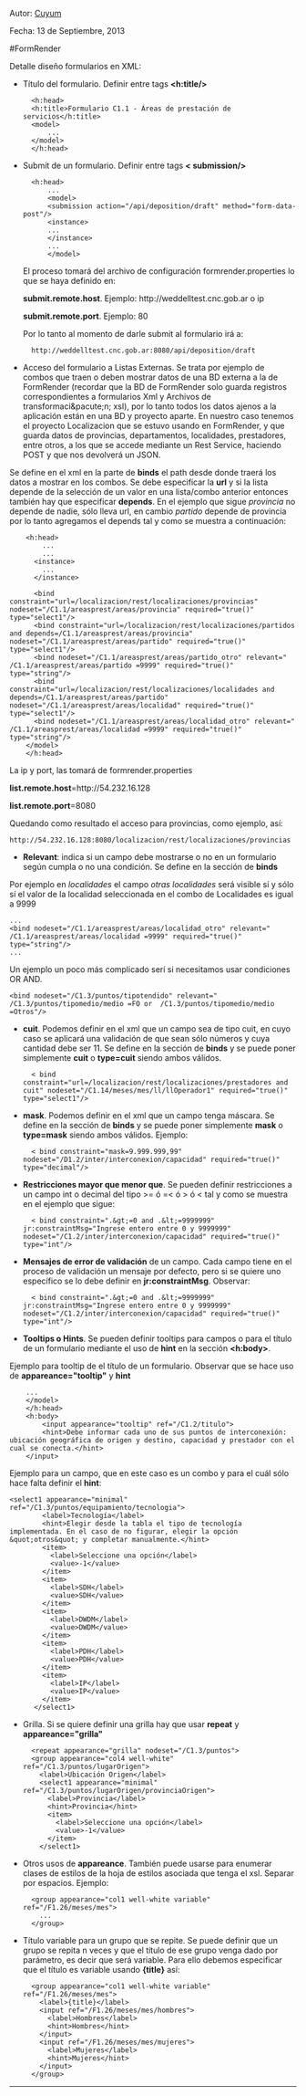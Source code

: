 Autor: [Cuyum](http://www.cuyum.com/) 
        
Fecha:	13 de Septiembre, 2013

#FormRender

Detalle dise&ntilde;o formularios en XML:

* T&iacute;tulo del formulario. Definir entre tags **<h:title/>**

 		<h:head>
    	<h:title>Formulario C1.1 - Áreas de prestación de servicios</h:title>
		<model>
			...
		</model>
  		</h:head>


* Submit de un formulario. Definir entre tags **< submission/>** 

		<h:head>
    		...
    		<model>
      		<submission action="/api/deposition/draft" method="form-data-post"/>
      		<instance>
			...
			</instance>
			...
			</model>

	El proceso tomar&aacute; del archivo de configuraci&oacute;n formrender.properties lo que se haya definido en:
	
	**submit.remote.host**. Ejemplo: http\://weddelltest.cnc.gob.ar o ip
	 
	**submit.remote.port**. Ejemplo: 80
	
	Por lo tanto al momento de darle submit al formulario irá a:

		http://weddelltest.cnc.gob.ar:8080/api/deposition/draft

* Acceso del formulario a Listas Externas. Se trata por ejemplo de combos que traen  o deben mostrar datos de una BD externa a la de FormRender (recordar que la BD de FormRender solo guarda registros correspondientes a formularios Xml y Archivos de transformaci&pacute;n; xsl), por lo tanto todos los datos ajenos a la aplicaci&oacute;n est&aacute;n en una BD y proyecto aparte. En nuestro caso tenemos el proyecto Localizacion que se estuvo usando en FormRender, y que guarda datos de provincias, departamentos, localidades, prestadores, entre otros, a los que se accede mediante un Rest Service, haciendo POST y que nos devolver&aacute; un JSON.

 Se define en el xml en la parte de **binds** el path desde donde traer&aacute; los datos a mostrar en los combos. Se debe especificar la **url** y si la lista depende de la selecci&oacute;n de un valor en una lista/combo anterior entonces tambi&eacute;n hay que especificar **depends**. En el ejemplo que sigue *provincia* no depende de nadie, s&oacute;lo lleva url, en cambio *partido* depende de provincia por lo tanto agregamos el depends tal y como se muestra a continuaci&oacute;n:
  
		<h:head>
    		...
    		...
      	  <instance>
			...
		  </instance>

		  <bind constraint="url=/localizacion/rest/localizaciones/provincias" nodeset="/C1.1/areasprest/areas/provincia" required="true()" type="select1"/>
	      <bind constraint="url=/localizacion/rest/localizaciones/partidos and depends=/C1.1/areasprest/areas/provincia" nodeset="/C1.1/areasprest/areas/partido" required="true()" type="select1"/>
	      <bind nodeset="/C1.1/areasprest/areas/partido_otro" relevant=" /C1.1/areasprest/areas/partido =9999" required="true()" type="string"/>
	      <bind constraint="url=/localizacion/rest/localizaciones/localidades and depends=/C1.1/areasprest/areas/partido" nodeset="/C1.1/areasprest/areas/localidad" required="true()" type="select1"/>
	      <bind nodeset="/C1.1/areasprest/areas/localidad_otro" relevant=" /C1.1/areasprest/areas/localidad =9999" required="true()" type="string"/>
		</model>
  		</h:head>


La ip y port, las tomar&aacute; de formrender.properties

**list.remote.host**=http\://54.232.16.128

**list.remote.port**=8080

Quedando como resultado el acceso para provincias, como ejemplo, as&iacute;:

	http://54.232.16.128:8080/localizacion/rest/localizaciones/provincias

* **Relevant**: indica si un campo debe mostrarse o no en un formulario seg&uacute;n cumpla o no una condici&oacute;n. Se define en la secci&oacute;n de **binds** 

Por ejemplo en *localidades* el campo *otras localidades* ser&aacute; visible s&iacute; y s&oacute;lo s&iacute; el valor de la localidad seleccionada en el combo de Localidades es igual a 9999

	...
	<bind nodeset="/C1.1/areasprest/areas/localidad_otro" relevant=" /C1.1/areasprest/areas/localidad =9999" required="true()" type="string"/>
	...

Un ejemplo un poco m&aacute;s complicado ser&iacute; si necesitamos usar condiciones OR AND. 

	<bind nodeset="/C1.3/puntos/tipotendido" relevant=" /C1.3/puntos/tipomedio/medio =FO or  /C1.3/puntos/tipomedio/medio =Otros"/>

* **cuit**. Podemos definir en el xml que un campo sea de tipo cuit, en cuyo caso se aplicar&aacute; una validaci&oacute;n de que sean s&oacute;lo n&uacute;meros y cuya cantidad debe ser 11. Se define en la secci&oacute;n de **binds** y se puede poner simplemente **cuit** o **type=cuit** siendo ambos v&aacute;lidos.

		< bind constraint="url=/localizacion/rest/localizaciones/prestadores and cuit" nodeset="/C1.14/meses/mes/ll/llOperador1" required="true()" type="select1"/>

* **mask**. Podemos definir en el xml que un campo tenga m&aacute;scara. Se define en la secci&oacute;n de **binds** y se puede poner simplemente **mask** o **type=mask** siendo ambos v&aacute;lidos. Ejemplo:

	    < bind constraint="mask=9.999.999,99" nodeset="/D1.2/inter/interconexion/capacidad" required="true()" type="decimal"/>

* **Restricciones mayor que menor que**. Se pueden definir restricciones a un campo int o decimal del tipo >= &oacute; =< &oacute; > &oacute; < tal y como se muestra en el ejemplo que sigue:

		< bind constraint=".&gt;=0 and .&lt;=9999999" jr:constraintMsg="Ingrese entero entre 0 y 9999999" nodeset="/C1.2/inter/interconexion/capacidad" required="true()" type="int"/>

* **Mensajes de error de validaci&oacute;n** de un campo. Cada campo tiene en el proceso de validaci&oacute;n un mensaje por defecto, pero si se quiere uno espec&iacute;fico se lo debe definir en **jr:constraintMsg**. Observar:

		< bind constraint=".&gt;=0 and .&lt;=9999999" jr:constraintMsg="Ingrese entero entre 0 y 9999999" nodeset="/C1.2/inter/interconexion/capacidad" required="true()" type="int"/>

* **Tooltips o Hints**. Se pueden definir tooltips para campos o para el t&iacute;tulo de un formulario mediante el uso de **hint** en la secci&oacute;n **<h:body>**. 

Ejemplo para tooltip de el t&iacute;tulo de un formulario. Observar que se hace uso de **appareance="tooltip"** y **hint**
		
		...
		</model>
	  	</h:head>
	  	<h:body>
	    	<input appearance="tooltip" ref="/C1.2/titulo">
	      	<hint>Debe informar cada uno de sus puntos de interconexión: ubicación geográfica de origen y destino, capacidad y prestador con el cual se conecta.</hint>
	    </input>


Ejemplo para un campo, que en este caso es un combo y para el cu&aacute;l s&oacute;lo hace falta definir el **hint**:

	<select1 appearance="minimal" ref="/C1.3/puntos/equipamiento/tecnologia">
            <label>Tecnología</label>
            <hint>Elegir desde la tabla el tipo de tecnología implementada. En el caso de no figurar, elegir la opción &quot;otros&quot; y completar manualmente.</hint>
            <item>
              <label>Seleccione una opción</label>
              <value>-1</value>
            </item>
            <item>
              <label>SDH</label>
              <value>SDH</value>
            </item>
            <item>
              <label>DWDM</label>
              <value>DWDM</value>
            </item>
            <item>
              <label>PDH</label>
              <value>PDH</value>
            </item>
            <item>
              <label>IP</label>
              <value>IP</value>
            </item>            
          </select1>

* Grilla. Si se quiere definir una grilla hay que usar **repeat** y **appareance="grilla"**

		<repeat appearance="grilla" nodeset="/C1.3/puntos">
        <group appearance="col4 well-white" ref="/C1.3/puntos/lugarOrigen">
          <label>Ubicación Origen</label>
          <select1 appearance="minimal" ref="/C1.3/puntos/lugarOrigen/provinciaOrigen">
            <label>Provincia</label>
            <hint>Provincia</hint>
            <item>
              <label>Seleccione una opción</label>
              <value>-1</value>
            </item>
          </select1>


* Otros usos de **appareance**. Tambi&eacute;n puede usarse para enumerar clases de estilos de la hoja de estilos asociada que tenga el xsl. Separar por espacios. Ejemplo:

		<group appearance="col1 well-white variable" ref="/F1.26/meses/mes">
          ...
        </group>

* T&iacute;tulo variable para un grupo que se repite. Se puede definir que un grupo se repita n veces y que el t&iacute;tulo de ese grupo venga dado por par&aacute;metro, es decir que ser&aacute; variable. Para ello debemos especificar que el t&iacute;tulo es variable usando **{title}** as&iacute;:

		<group appearance="col1 well-white variable" ref="/F1.26/meses/mes">
          <label>{title}</label>
          <input ref="/F1.26/meses/mes/hombres">
            <label>Hombres</label>
            <hint>Hombres</hint>
          </input>
          <input ref="/F1.26/meses/mes/mujeres">
            <label>Mujeres</label>
            <hint>Mujeres</hint>
          </input>
        </group>
 


------------	
